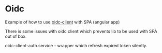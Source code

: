 # Oidc

Example of how to use [oidc-client](https://github.com/IdentityModel/oidc-client-js) with SPA (angular app)

There is some issues with oidc client which prevents lib to be used with SPA out of box.

oidc-client-auth.service - wrapper which refresh expired token silently.

